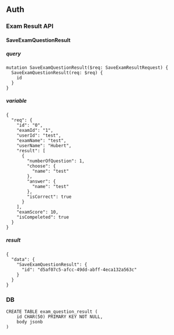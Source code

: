 ## Auth

### Exam Result API
#### SaveExamQuestionResult
##### query
```
mutation SaveExamQuestionResult($req: SaveExamResultRequest) {
  SaveExamQuestionResult(req: $req) {
    id
  }
}
```
##### variable
```
{
  "req": {
    "id": "0",
    "examId": "1",
    "userId": "test",
    "examName": "test",
    "userName": "Hubert",
    "result": [
      {
        "numberOfQuestion": 1,
        "choose": {
          "name": "test"
        },
        "answer": {
          "name": "test"
        },
        "isCorrect": true
      }
    ],
    "examScore": 10,
    "isCompeleted": true
  }
}
```
##### result
```
{
  "data": {
    "SaveExamQuestionResult": {
      "id": "d5af07c5-afcc-49dd-abff-4eca132a563c"
    }
  }
}
```

### DB
```
CREATE TABLE exam_question_result (
    id CHAR(50) PRIMARY KEY NOT NULL,
    body jsonb
)
```
